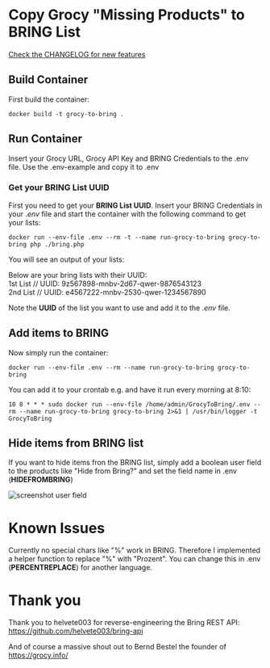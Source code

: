 # Copy Grocy "Missing Products" to BRING List 

[Check the CHANGELOG for new features](CHANGELOG.md)


## Build Container

First build the container:

`docker build -t grocy-to-bring . `

## Run Container

Insert your Grocy URL, Grocy API Key and BRING Credentials to the .env file. Use the .env-example and copy it to .env

### Get your BRING List UUID

First you need to get your __BRING List UUID__. Insert your BRING Credentials in your _.env_ file and start the container with the following command to get your lists: 

`docker run --env-file .env --rm -t --name run-grocy-to-bring grocy-to-bring php ./bring.php`

You will see an output of your lists: 

Below are your bring lists with their UUID:  
1st List // UUID: 9z567898-mnbv-2d67-qwer-9876543123  
2nd List // UUID: e4567222-mnbv-2530-qwer-1234567890  

Note the __UUID__ of the list you want to use and add it to the _.env_ file. 

## Add items to BRING

Now simply run the container:

`docker run --env-file .env --rm --name run-grocy-to-bring grocy-to-bring`

You can add it to your crontab e.g. and have it run every morning at 8:10: 

`10 8 * * * sudo docker run --env-file /home/admin/GrocyToBring/.env --rm --name run-grocy-to-bring grocy-to-bring 2>&1 | /usr/bin/logger -t GrocyToBring`

## Hide items from BRING list

If you want to hide items fron the BRING list, simply add a boolean user field to the products like "Hide from Bring?" and set the field name in .env (__HIDEFROMBRING__)

![screenshot user field](https://github.com/heig/GrocyToBring/blob/media/img/grocy_user_fields.png)

# Known Issues
Currently no special chars like "%" work in BRING. Therefore I implemented a helper function to replace "%" with "Prozent". You can change this in .env (__PERCENTREPLACE__) for another language.

# Thank you

Thank you to helvete003 for reverse-engineering the Bring REST API: https://github.com/helvete003/bring-api

And of course a massive shout out to Bernd Bestel the founder of https://grocy.info/ 
